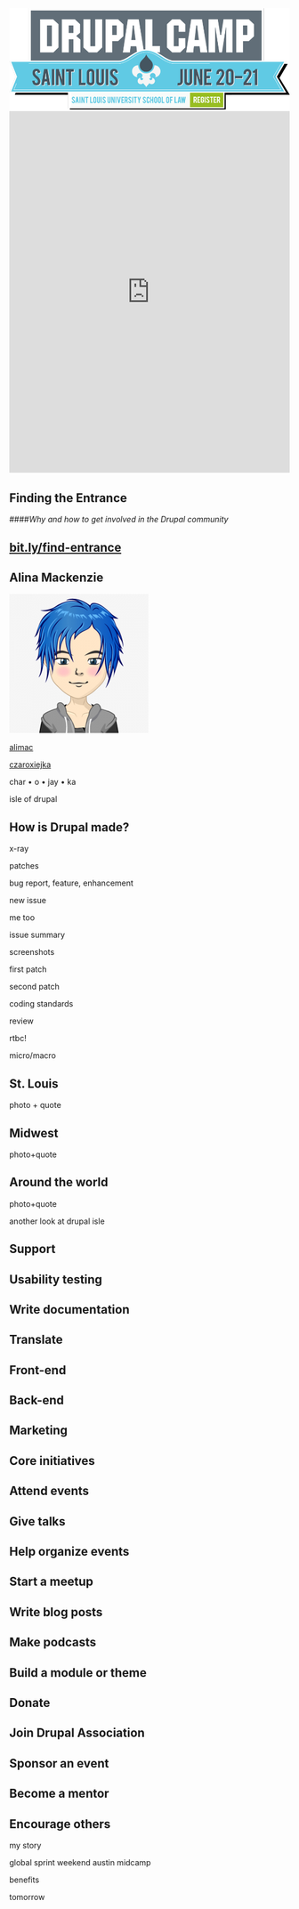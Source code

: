 <img src="custom/images/drupal-camp-st-louis-logo.png" alt="DrupalCamp St. Louis logo">



<iframe width='100%' height='650px' frameBorder='0' src='https://a.tiles.mapbox.com/v4/alimac.mej466bj/attribution,zoompan,zoomwheel,geocoder,share.html?access_token=pk.eyJ1IjoiYWxpbWFjIiwiYSI6Ill4dmFqWDQifQ.2wLpCVaXG-sr8bTo1ueM0A'></iframe>



<!-- .slide: data-background="custom/images/tour-de-donut.jpg" data-background-size="1068px" -->



## Finding the Entrance
####_Why and how to get involved in the Drupal community_



## [bit.ly/find-entrance](http://bit.ly/find-entrance)



## Alina Mackenzie
<img src="custom/images/alimac-avatar.png">

<a href="https://www.drupal.org/u/alimac"><i class="fa fa-drupal"></i> alimac</a>

<a href="https://twitter.com/czaroxiejka"><i class="fa fa-twitter"></i> czaroxiejka</a>

char • o • jay • ka
<!-- .element style="font-size: x-large;word-spacing: 8px;" -->



<!-- .slide: data-background="custom/images/xkcd-online-communities-map.png" data-background-size="680px" data-state="show-header" data-header="Source: xkcd.com/802/" -->



<!-- .slide: data-background="custom/images/xkcd-fragment-1.jpg" data-state="show-header" data-header="Source: xkcd.com/802/" -->




<!-- .slide: data-background="custom/images/xkcd-fragment-2.jpg" data-state="show-header" data-header="Source: xkcd.com/802/" -->



isle of drupal



## How is Drupal made?



x-ray



patches



bug report, feature, enhancement



new issue



me too



issue summary



screenshots



first patch



second patch



coding standards



review



rtbc!



micro/macro



<!-- .slide: data-background="custom/images/tony-hisgett-st-louis-arch.jpg" data-background-size="" data-state="show-header" data-header="Photo: CC-BY Tony Hisgett https://flic.kr/p/p8bvq7" -->
## St. Louis
<!-- .element: class="heading" -->



photo + quote



<!-- .slide: data-background="custom/images/jpellgen-reginald-baylor-on-duty-not-driving-2010.jpg" data-background-size="" data-state="show-header" data-header="Reginald Baylor, <em>On Duty, Not Driving</em> 2010.<br> Photo: CC-BY-NC-ND jpellgen https://flic.kr/p/peLziE" -->
## Midwest
<!-- .element: class="heading invert" -->



photo+quote



<!-- .slide: data-background="custom/images/amazee-labs-drupalcon-bogota-tshirt.jpg" data-background-size="" data-state="show-header" data-header="Photo: CC-BY-NC-SA Amazee Labs https://flic.kr/p/qQRqaU" -->
## Around the world
<!-- .element: class="heading" -->



photo+quote



another look at drupal isle



<!-- .slide: data-background="custom/images/" data-background-size="" data-state="show-header" data-header="" -->
## Support
<!-- .element: class="heading" -->



<!-- .slide: data-background="custom/images/" data-background-size="" data-state="show-header" data-header="" -->
## Usability testing
<!-- .element: class="heading" -->



<!-- .slide: data-background="custom/images/clogsilk-cupcake.jpg" data-background-size="" data-state="show-header" data-header="Photo: CC-BY-NC-ND clogsilk https://flic.kr/p/9iw317" -->
## Write documentation
<!-- .element: class="heading invert" -->



<!-- .slide: data-background="custom/images/" data-background-size="" data-state="show-header" data-header="" -->
## Translate
<!-- .element: class="heading" -->



<!-- .slide: data-background="custom/images/" data-background-size="" data-state="show-header" data-header="" -->
## Front-end
<!-- .element: class="heading" -->



<!-- .slide: data-background="custom/images/" data-background-size="" data-state="show-header" data-header="" -->
## Back-end
<!-- .element: class="heading" -->



<!-- .slide: data-background="custom/images/" data-background-size="" data-state="show-header" data-header="" -->
## Marketing
<!-- .element: class="heading" -->



<!-- .slide: data-background="custom/images/" data-background-size="" data-state="show-header" data-header="" -->
## Core initiatives
<!-- .element: class="heading" -->



<!-- .slide: data-background="custom/images/" data-background-size="" data-state="show-header" data-header="" -->
## Attend events
<!-- .element: class="heading" -->



<!-- .slide: data-background="custom/images/" data-background-size="" data-state="show-header" data-header="" -->
## Give talks
<!-- .element: class="heading" -->



<!-- .slide: data-background="custom/images/" data-background-size="" data-state="show-header" data-header="" -->
## Help organize events
<!-- .element: class="heading" -->



<!-- .slide: data-background="custom/images/mike-schinkel-drupal-atl-meetup.jpg" data-background-size="" data-state="show-header" data-header="Photo: CC-BY Mike Schinkel https://flic.kr/p/55cYm9" -->
## Start a meetup
<!-- .element: class="heading" -->



<!-- .slide: data-background="custom/images/amy-sticky-notes.jpg" data-background-size="" data-state="show-header" data-header="Photo: CC-BY-NC amy https://flic.kr/p/9AWcmg" -->
## Write blog posts
<!-- .element: class="heading" -->



<!-- .slide: data-background="custom/images/" data-background-size="" data-state="show-header" data-header="" -->
## Make podcasts
<!-- .element: class="heading" -->



<!-- .slide: data-background="custom/images/" data-background-size="" data-state="show-header" data-header="" -->
## Build a module or theme
<!-- .element: class="heading" -->



<!-- .slide: data-background="custom/images/" data-background-size="" data-state="show-header" data-header="" -->
## Donate
<!-- .element: class="heading" -->



<!-- .slide: data-background="custom/images/" data-background-size="" data-state="show-header" data-header="" -->
## Join Drupal Association
<!-- .element: class="heading" -->



<!-- .slide: data-background="custom/images/" data-background-size="" data-state="show-header" data-header="" -->
## Sponsor an event
<!-- .element: class="heading" -->



<!-- .slide: data-background="custom/images/" data-background-size="" data-state="show-header" data-header="" -->
## Become a mentor
<!-- .element: class="heading" -->



<!-- .slide: data-background="custom/images/" data-background-size="" data-state="show-header" data-header="" -->
## Encourage others
<!-- .element: class="heading" -->



my story



global sprint weekend
austin
midcamp



benefits



tomorrow
